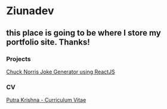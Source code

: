 # Ziunadev

## this place is going to be where I store my portfolio site. Thanks!

### Projects
[Chuck Norris Joke Generator using ReactJS](https://ziunadev.github.io/chuck-norris-jokes-generator-react/#/)

### CV
[Putra Krishna - Curriculum Vitae](https://ziunadev.github.io/cv/)